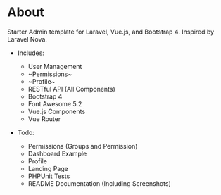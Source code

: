 # About
Starter Admin template for Laravel, Vue.js, and Bootstrap 4. Inspired by Laravel Nova.

* Includes:
    * User Management
    * ~Permissions~
    * ~Profile~
    * RESTful API (All Components)
    * Bootstrap 4
    * Font Awesome 5.2
    * Vue.js Components
    * Vue Router

* Todo:
    * Permissions (Groups and Permission)
    * Dashboard Example
    * Profile 
    * Landing Page
    * PHPUnit Tests
    * README Documentation (Including Screenshots)